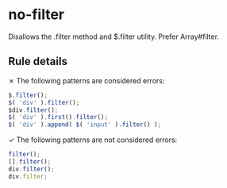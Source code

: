 # no-filter

Disallows the .filter method and $.filter utility. Prefer Array#filter.

## Rule details

✗ The following patterns are considered errors:
```js
$.filter();
$( 'div' ).filter();
$div.filter();
$( 'div' ).first().filter();
$( 'div' ).append( $( 'input' ).filter() );
```

✓ The following patterns are not considered errors:
```js
filter();
[].filter();
div.filter();
div.filter;
```
